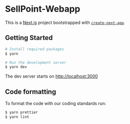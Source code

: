 # SellPoint-Webapp

This is a [Next.js](https://nextjs.org/) project bootstrapped with [`create-next-app`](https://github.com/vercel/next.js/tree/canary/packages/create-next-app).

## Getting Started

```bash
# Install required packages
$ yarn

# Run the development server
$ yarn dev
```

The dev server starts on [http://localhost:3000](http://localhost:3000)

## Code formatting

To format the code with our coding standards run:

```bash
$ yarn prettier
$ yarn lint
```
